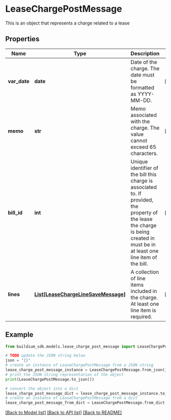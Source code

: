 # LeaseChargePostMessage

This is an object that represents a charge related to a lease

## Properties

Name | Type | Description | Notes
------------ | ------------- | ------------- | -------------
**var_date** | **date** | Date of the charge. The date must be formatted as YYYY-MM-DD. | [optional] 
**memo** | **str** | Memo associated with the charge. The value cannot exceed 65 characters. | [optional] 
**bill_id** | **int** | Unique identifier of the bill this charge is associated to. If provided, the property of the lease the  charge is being created in must be in at least one line item of the bill. | [optional] 
**lines** | [**List[LeaseChargeLineSaveMessage]**](LeaseChargeLineSaveMessage.md) | A collection of line items included in the charge. At least one line item is required. | [optional] 

## Example

```python
from buildium_sdk.models.lease_charge_post_message import LeaseChargePostMessage

# TODO update the JSON string below
json = "{}"
# create an instance of LeaseChargePostMessage from a JSON string
lease_charge_post_message_instance = LeaseChargePostMessage.from_json(json)
# print the JSON string representation of the object
print(LeaseChargePostMessage.to_json())

# convert the object into a dict
lease_charge_post_message_dict = lease_charge_post_message_instance.to_dict()
# create an instance of LeaseChargePostMessage from a dict
lease_charge_post_message_from_dict = LeaseChargePostMessage.from_dict(lease_charge_post_message_dict)
```
[[Back to Model list]](../README.md#documentation-for-models) [[Back to API list]](../README.md#documentation-for-api-endpoints) [[Back to README]](../README.md)


